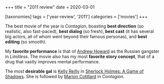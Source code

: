 +++
title = "2011 review"
date = 2020-03-01

[taxonomies]
tags = ['year-review', '2011']
categories = ['movies']
+++

The best movie of the year is *Contagion*,
boasting **best direction** (so realistic, also fast-paced),
**best dialog** (so fresh),
**best cast** (it has several big actors, all of whom went beyond their famous personas),
and **best editing** (so smooth).

My **favorite performance** is that of [Andrew Howard] as the Russian
gangster in *Limitless*. The movie also has my most **favorite story
concept**, that of a drug that vastly improves mental performance.

The most **desirable gal** is [Kelly Reilly] in [Sherlock Holmes: A Game
of Shadows]. She is followed by [Marion Cotillard] in *Contagion*.

[Marion Cotillard]: https://en.wikipedia.org/wiki/Marion_Cotillard
[Kelly Reilly]: http://en.wikipedia.org/wiki/Kelly_Reilly
[Sherlock Holmes: A Game of Shadows]: @/sherlock-holmes-a-game-of-shadows.md
[Andrew Howard]: https://en.wikipedia.org/wiki/Andrew_Howard
